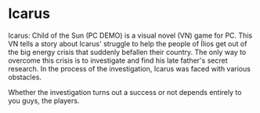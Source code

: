 # Icarus

Icarus: Child of the Sun (PC DEMO) is a visual novel (VN) game for PC. This VN tells a story about Icarus' struggle to help the people of Ílios get out of the big energy crisis that suddenly befallen their country. The only way to overcome this crisis is to investigate and find his late father's secret research. In the process of the investigation, Icarus was faced with various obstacles.

Whether the investigation turns out a success or not depends entirely to you guys, the players.
